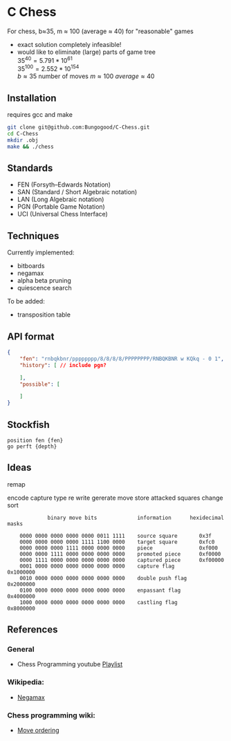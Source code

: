 # C Chess

For chess, b≈35, m ≈ 100 (average ≈ 40) for "reasonable" games
- exact solution completely infeasible!
- would like to eliminate (large) parts of game tree  
$35^{40}=5.791*10^{61}$  
$35^{100}=2.552*10^{154}$  
$b\approx35$
number of moves
$m\approx100$
$average\approx40$


## Installation
requires gcc and make
```bash
git clone git@github.com:Bungogood/C-Chess.git
cd C-Chess
mkdir .obj
make && ./chess
```

## Standards

- FEN (Forsyth–Edwards Notation)
- SAN (Standard / Short Algebraic notation)
- LAN (Long Algebraic notation)
- PGN (Portable Game Notation)
- UCI (Universal Chess Interface)

## Techniques

Currently implemented:
- bitboards
- negamax
- alpha beta pruning
- quiescence search

To be added:
- transposition table

## API format
```json
{
    "fen": "rnbqkbnr/pppppppp/8/8/8/8/PPPPPPPP/RNBQKBNR w KQkq - 0 1",
    "history": [ // include pgn?

    ],
    "possible": [

    ]
}
```

## Stockfish

```
position fen {fen}
go perft {depth}
```

## Ideas

remap



encode capture type
re write gererate move
store attacked squares
change sort

```
             binary move bits             information      hexidecimal masks
    
    0000 0000 0000 0000 0000 0011 1111    source square       0x3f
    0000 0000 0000 0000 1111 1100 0000    target square       0xfc0
    0000 0000 0000 1111 0000 0000 0000    piece               0xf000
    0000 0000 1111 0000 0000 0000 0000    promoted piece      0xf0000
    0000 1111 0000 0000 0000 0000 0000    captured piece      0xf00000
    0001 0000 0000 0000 0000 0000 0000    capture flag        0x1000000
    0010 0000 0000 0000 0000 0000 0000    double push flag    0x2000000
    0100 0000 0000 0000 0000 0000 0000    enpassant flag      0x4000000
    1000 0000 0000 0000 0000 0000 0000    castling flag       0x8000000
```

## References

### General
- Chess Programming youtube [Playlist](https://www.youtube.com/playlist?list=PLmN0neTso3Jxh8ZIylk74JpwfiWNI76Cs)
### Wikipedia:
- [Negamax](https://en.wikipedia.org/wiki/Negamax)
### Chess programming wiki:
- [Move ordering](https://www.chessprogramming.org/Move_Ordering)